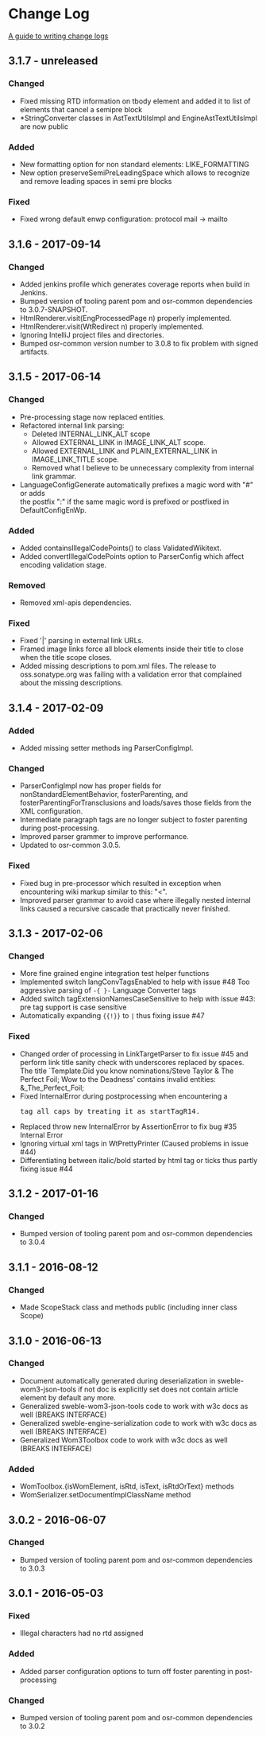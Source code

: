 # Change Log
[A guide to writing change logs][keepachangelog]

## 3.1.7 - unreleased
### Changed
- Fixed missing RTD information on tbody element and added it to list of elements that cancel a semipre block
- *StringConverter classes in AstTextUtilsImpl and EngineAstTextUtilsImpl are now public

### Added
- New formatting option for non standard elements: LIKE_FORMATTING
- New option preserveSemiPreLeadingSpace which allows to recognize and remove leading spaces in semi pre blocks

### Fixed
- Fixed wrong default enwp configuration: protocol mail -> mailto

## 3.1.6 - 2017-09-14
### Changed
- Added jenkins profile which generates coverage reports when build in Jenkins.
- Bumped version of tooling parent pom and osr-common dependencies to 3.0.7-SNAPSHOT.
- HtmlRenderer.visit(EngProcessedPage n) properly implemented.
- HtmlRenderer.visit(WtRedirect n) properly implemented.
- Ignoring IntelliJ project files and directories.
- Bumped osr-common version number to 3.0.8 to fix problem with signed artifacts.

## 3.1.5 - 2017-06-14
### Changed
- Pre-processing stage now replaced entities.
- Refactored internal link parsing:
  - Deleted INTERNAL_LINK_ALT scope
  - Allowed EXTERNAL_LINK in IMAGE_LINK_ALT scope.
  - Allowed EXTERNAL_LINK and PLAIN_EXTERNAL_LINK in IMAGE_LINK_TITLE scope.
  - Removed what I believe to be unnecessary complexity from internal link 
    grammar. 
- LanguageConfigGenerate automatically prefixes a magic word with "#" or adds  
  the postfix ":" if the same magic word is prefixed or postfixed in 
  DefaultConfigEnWp.

### Added
- Added containsIllegalCodePoints() to class ValidatedWikitext.
- Added convertIllegalCodePoints option to ParserConfig which affect encoding 
  validation stage.

### Removed
- Removed xml-apis dependencies.

### Fixed
- Fixed '|' parsing in external link URLs.
- Framed image links force all block elements inside their title to close when 
  the title scope closes.
- Added missing descriptions to pom.xml files. The release to oss.sonatype.org 
  was failing with a validation error that complained about the missing 
  descriptions.

## 3.1.4 - 2017-02-09
### Added
- Added missing setter methods ing ParserConfigImpl.

### Changed
- ParserConfigImpl now has proper fields for nonStandardElementBehavior, 
  fosterParenting, and fosterParentingForTransclusions and loads/saves those
  fields from the XML configuration.
- Intermediate paragraph tags are no longer subject to foster parenting during
  post-processing.
- Improved parser grammer to improve performance.
- Updated to osr-common 3.0.5.

### Fixed
- Fixed bug in pre-processor which resulted in exception when encountering wiki
  markup similar to this: "<ref></ref><</ref>".
- Improved parser grammar to avoid case where illegally nested internal links
  caused a recursive cascade that practically never finished.

## 3.1.3 - 2017-02-06
### Changed
- More fine grained engine integration test helper functions
- Implemented switch langConvTagsEnabled to help with issue #48 Too aggressive
  parsing of `-{ }-` Language Converter tags
- Added switch tagExtensionNamesCaseSensitive to help with issue #43: pre tag
  support is case sensitive
- Automatically expanding `{{!}}` to `|` thus fixing issue #47

### Fixed
- Changed order of processing in LinkTargetParser to fix issue #45 and perform
  link title sanity check with underscores replaced by spaces.
  The title `Template:Did you know nominations/Steve Taylor & The Perfect Foil; Wow to the Deadness'
  contains invalid entities: &_The_Perfect_Foil;
- Fixed InternalError during postprocessing when encountering a <PRE> tag all
  caps by treating it as startTagR14.
- Replaced throw new InternalError by AssertionError to fix bug
  #35 Internal Error
- Ignoring virtual xml tags in WtPrettyPrinter (Caused problems in issue #44)
- Differentiating between italic/bold started by html tag or ticks thus partly
  fixing issue #44

## 3.1.2 - 2017-01-16
### Changed
- Bumped version of tooling parent pom and osr-common dependencies to 3.0.4

## 3.1.1 - 2016-08-12
### Changed
- Made ScopeStack class and methods public (including inner class Scope)

## 3.1.0 - 2016-06-13
### Changed
- Document automatically generated during deserialization in 
  sweble-wom3-json-tools if not doc is explicitly set does not contain article 
  element by default any more.
- Generalized sweble-wom3-json-tools code to work with w3c docs as well (BREAKS INTERFACE)
- Generalized sweble-engine-serialization code to work with w3c docs as well (BREAKS INTERFACE)
- Generalized Wom3Toolbox code to work with w3c docs as well (BREAKS INTERFACE)

### Added
- WomToolbox.{isWomElement, isRtd, isText, isRtdOrText} methods
- WomSerializer.setDocumentImplClassName method

## 3.0.2 - 2016-06-07
### Changed
- Bumped version of tooling parent pom and osr-common dependencies to 3.0.3

## 3.0.1 - 2016-05-03
### Fixed
- Illegal characters had no rtd assigned

### Added
- Added parser configuration options to turn off foster parenting in 
  post-processing

### Changed
- Bumped version of tooling parent pom and osr-common dependencies to 3.0.2

[keepachangelog]: http://keepachangelog.com/
